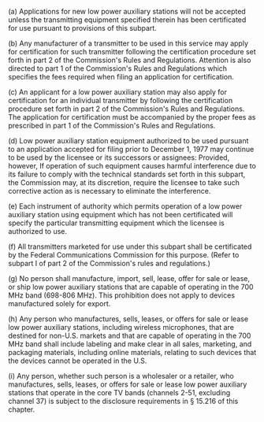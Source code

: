 (a) Applications for new low power auxiliary stations will not be accepted unless the transmitting equipment specified therein has been certificated for use pursuant to provisions of this subpart.

(b) Any manufacturer of a transmitter to be used in this service may apply for certification for such transmitter following the certification procedure set forth in part 2 of the Commission's Rules and Regulations. Attention is also directed to part 1 of the Commission's Rules and Regulations which specifies the fees required when filing an application for certification.

(c) An applicant for a low power auxiliary station may also apply for certification for an individual transmitter by following the certification procedure set forth in part 2 of the Commission's Rules and Regulations. The application for certification must be accompanied by the proper fees as prescribed in part 1 of the Commission's Rules and Regulations.

(d) Low power auxiliary station equipment authorized to be used pursuant to an application accepted for filing prior to December 1, 1977 may continue to be used by the licensee or its successors or assignees: Provided, however, If operation of such equipment causes harmful interference due to its failure to comply with the technical standards set forth in this subpart, the Commission may, at its discretion, require the licensee to take such corrective action as is necessary to eliminate the interference.

(e) Each instrument of authority which permits operation of a low power auxiliary station using equipment which has not been certificated will specify the particular transmitting equipment which the licensee is authorized to use.

(f) All transmitters marketed for use under this subpart shall be certificated by the Federal Communications Commission for this purpose. (Refer to subpart I of part 2 of the Commission's rules and regulations.)

(g) No person shall manufacture, import, sell, lease, offer for sale or lease, or ship low power auxiliary stations that are capable of operating in the 700 MHz band (698-806 MHz). This prohibition does not apply to devices manufactured solely for export.

(h) Any person who manufactures, sells, leases, or offers for sale or lease low power auxiliary stations, including wireless microphones, that are destined for non-U.S. markets and that are capable of operating in the 700 MHz band shall include labeling and make clear in all sales, marketing, and packaging materials, including online materials, relating to such devices that the devices cannot be operated in the U.S.

(i) Any person, whether such person is a wholesaler or a retailer, who manufactures, sells, leases, or offers for sale or lease low power auxiliary stations that operate in the core TV bands (channels 2-51, excluding channel 37) is subject to the disclosure requirements in § 15.216 of this chapter.

